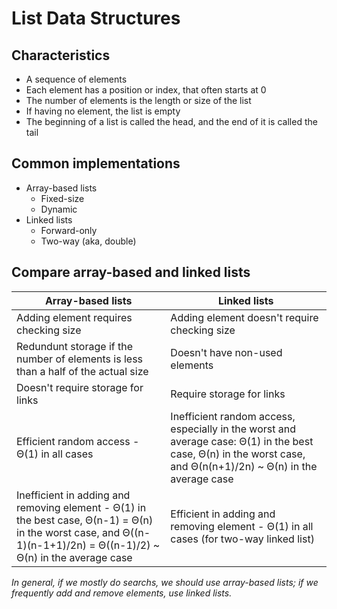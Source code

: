 # List Data Structures

## Characteristics

- A sequence of elements
- Each element has a position or index, that often starts at 0
- The number of elements is the length or size of the list
- If having no element, the list is empty
- The beginning of a list is called the head, and the end of it is called the tail

## Common implementations

- Array-based lists
  - Fixed-size
  - Dynamic
- Linked lists
  - Forward-only
  - Two-way (aka, double)

## Compare array-based and linked lists

|Array-based lists|Linked lists
|-|-
|Adding element requires checking size|Adding element doesn't require checking size
|Redundunt storage if the number of elements is less than a half of the actual size|Doesn't have non-used elements
|Doesn't require storage for links|Require storage for links
|Efficient random access - &Theta;(1) in all cases|Inefficient random access, especially in the worst and average case: &Theta;(1) in the best case, &Theta;(n) in the worst case, and &Theta;(n(n+1)/2n) ~ &Theta;(n) in the average case
|Inefficient in adding and removing element - &Theta;(1) in the best case, &Theta;(n-1) = &Theta;(n) in the worst case, and &Theta;((n-1)(n-1+1)/2n) = &Theta;((n-1)/2) ~ &Theta;(n) in the average case|Efficient in adding and removing element - &Theta;(1) in all cases (for two-way linked list)


*In general, if we mostly do searchs, we should use array-based lists; if we frequently add and remove elements, use linked lists.*